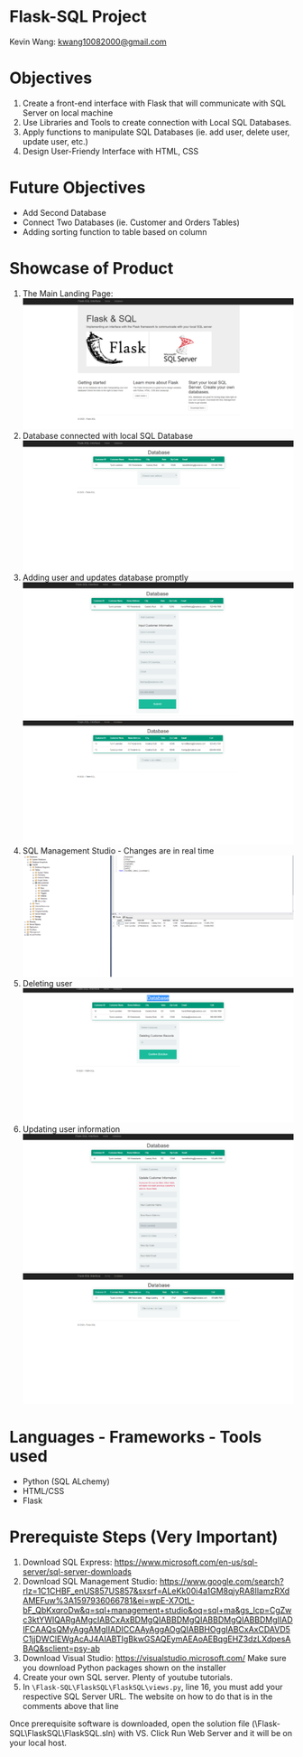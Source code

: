 # Flask-SQL Project
Kevin Wang: kwang10082000@gmail.com


# Objectives
1. Create a front-end interface with Flask that will communicate with SQL Server on local machine 
2. Use Libraries and Tools to create connection with Local SQL Databases. 
3. Apply functions to manipulate SQL Databases (ie. add user, delete user, update user, etc.)
4. Design User-Friendy Interface with HTML, CSS

# Future Objectives
- Add Second Database
- Connect Two Databases (ie. Customer and Orders Tables)
- Adding sorting function to table based on column

# Showcase of Product
1. The Main Landing Page:
![1](https://github.com/KevinW1008/Flask-SQL/blob/master/FlaskSQL/Repo_Pictures/1.PNG)
2. Database connected with local SQL Database
![1](https://github.com/KevinW1008/Flask-SQL/blob/master/FlaskSQL/Repo_Pictures/2.PNG)
3. Adding user and updates database promptly
![1](https://github.com/KevinW1008/Flask-SQL/blob/master/FlaskSQL/Repo_Pictures/3.PNG)
![1](https://github.com/KevinW1008/Flask-SQL/blob/master/FlaskSQL/Repo_Pictures/4.PNG)
4. SQL Management Studio - Changes are in real time
![1](https://github.com/KevinW1008/Flask-SQL/blob/master/FlaskSQL/Repo_Pictures/6.PNG)
5. Deleting user 
![1](https://github.com/KevinW1008/Flask-SQL/blob/master/FlaskSQL/Repo_Pictures/5.PNG)
6. Updating user information
![1](https://github.com/KevinW1008/Flask-SQL/blob/master/FlaskSQL/Repo_Pictures/7.PNG)
![1](https://github.com/KevinW1008/Flask-SQL/blob/master/FlaskSQL/Repo_Pictures/8.PNG)



# Languages - Frameworks - Tools used
* Python (SQL ALchemy)
* HTML/CSS
* Flask

# Prerequiste Steps (Very Important)
1. Download SQL Express: https://www.microsoft.com/en-us/sql-server/sql-server-downloads
2. Download SQL Management Studio: https://www.google.com/search?rlz=1C1CHBF_enUS857US857&sxsrf=ALeKk00i4a1GM8qjyRA8IlamzRXdAMEFuw%3A1597936066781&ei=wpE-X7OtL-bF_QbKxqroDw&q=sql+management+studio&oq=sql+ma&gs_lcp=CgZwc3ktYWIQARgAMgcIABCxAxBDMgQIABBDMgQIABBDMgQIABBDMgIIADIFCAAQsQMyAggAMgIIADICCAAyAggAOgQIABBHOggIABCxAxCDAVD5C1jjDWClEWgAcAJ4AIABTIgBkwGSAQEymAEAoAEBqgEHZ3dzLXdpesABAQ&sclient=psy-ab
3. Download Visual Studio: https://visualstudio.microsoft.com/
   Make sure you download Python packages shown on the installer
4. Create your own SQL server. Plenty of youtube tutorials.
5. In `\Flask-SQL\FlaskSQL\FlaskSQL\views.py`, line 16, you must add your respective SQL Server URL. The website on how to do that is in the comments above that line


Once prerequisite software is downloaded, open the solution file (\Flask-SQL\FlaskSQL\FlaskSQL.sln) with VS. Click Run Web Server and it will be on your local host. 


